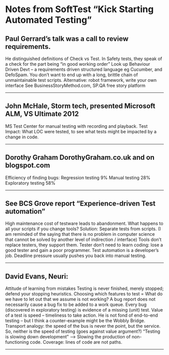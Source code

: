 <!-- https://sysmod.wordpress.com/2013/09/30/notes-from-softtest-kick-starting-automated-testing/ -->

# Notes from SoftTest “Kick Starting Automated Testing”

## Paul Gerrard’s talk was a call to review requirements.

He distinguished definitions of Check vs Test.
In Safety tests, they speak of a check for the part being “in good working order”
Look up Behaviour Driven Devt – a requirements driven structured language eg Cucumber, and DefoSpam.
You don’t want to end up with a long, brittle chain of unmaintainable test scripts.
Alternative: robot framework, write your own interface
See BusinessStoryMethod.com, SP.QA free story platform

---

## John McHale, Storm tech, presented Microsoft ALM, VS Ultimate 2012

MS Test Center for manual testing with recording and playback.
Test Impact: What LOC were tested, to see what tests might be impacted by a change in code.

---

## Dorothy Graham DorothyGraham.co.uk and on blogspot.com

Efficiency of finding bugs:
Regression testing 9%
Manual testing 28%
Exploratory testing 58%

---

## See BCS Grove report “Experience-driven Test automation”

High maintenance cost of testware leads to abandonment. What happens to all your scripts if you change tools?
Solution: Separate tests from scripts. (I am reminded of the saying that there is no problem in computer science that cannot be solved by another level of indirection / interface)
Tools don’t replace testers, they support them.
Tester don’t need to learn coding: lose a good tester and gain a poor programmer.
Test automation is a developer’s job.
Deadline pressure usually pushes you back into manual testing.

---

## David Evans, Neuri:

Attitude of learning from mistakes
Testing is never finished, merely stopped; defend your stopping heuristics.
Choosing which features to test = What do we have to let out that we assume is not working?
A bug report does not necessarily cause a bug fix to be added to a work queue.
Every bug (discovered in exploratory testing) is evidence of a missing (unit) test.
Value of a test is speed – timeliness to take action.
He is not fond of end-to-end testing – but I think a counter-example might be the Wobbly Bridge.
Transport analogy: the speed of the bus is never the point, but the service. So, neither is the speed of testing (goes against value argument?)
“Testing is slowing down development” –> Slowing the production of non-functioning code.
Coverage: lines of code are not paths.

---

